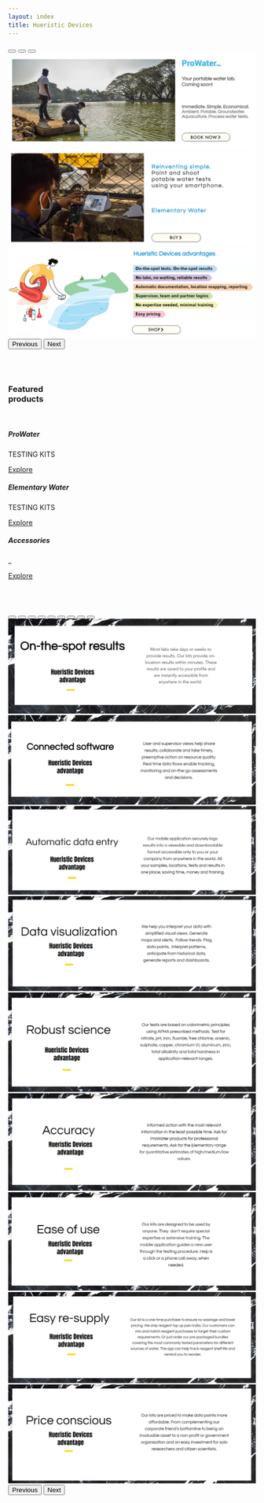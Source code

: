 ```yaml
---
layout: index
title: Hueristic Devices
---
```


<div id="carouselExampleDark" class="carousel carousel-dark slide" data-bs-ride="carousel">
  <div class="carousel-indicators">
    <button type="button" data-bs-target="#carouselExampleDark" data-bs-slide-to="0" class="active" aria-current="true" aria-label="Slide 1"></button>
    <button type="button" data-bs-target="#carouselExampleDark" data-bs-slide-to="1" aria-label="Slide 2"></button>
    <button type="button" data-bs-target="#carouselExampleDark" data-bs-slide-to="2" aria-label="Slide 3"></button>
  </div>
  <div class="carousel-inner">
    <div class="carousel-item active" data-bs-interval="10000">
          <img src="/images/assets/home_slider_1.png" class="d-block w-100" alt="ProWater portable water quality tests for on-site, rapid, economical testing. Test for potable water, groundwater, ambient water, aquaculture, swimming pool, aquarium, irrigation water, process water.">
      <div class="carousel-caption d-none d-md-block">
      </div>
    </div>
    <div class="carousel-item" data-bs-interval="2000">
          <img src="/images/assets/home_slider_2.png" class="d-block w-100" alt="Smartphone-enabled Elementary water tests. As simple as point and shoot with your phone camera.">
      <div class="carousel-caption d-none d-md-block">
      </div>
    </div>
    <div class="carousel-item">
          <img src="/images/assets/home_slider_3.png" class="d-block w-100" alt="On-the-spot tests for on-the-spot decisions. No labs, no waiting, reliable results. Automatic documentation, location mapping, reporting. Supervisor, team and partner logins. No expertise needed, minimal training. Reasonably priced.">
      <div class="carousel-caption d-none d-md-block">
      </div>
    </div>
  </div>
  <button class="carousel-control-prev" type="button" data-bs-target="#carouselExampleDark" data-bs-slide="prev">
    <span class="carousel-control-prev-icon" aria-hidden="true"></span>
    <span class="visually-hidden">Previous</span>
  </button>
  <button class="carousel-control-next" type="button" data-bs-target="#carouselExampleDark" data-bs-slide="next">
    <span class="carousel-control-next-icon" aria-hidden="true"></span>
    <span class="visually-hidden">Next</span>
  </button>
</div>

<br><br>

### Featured <br>    products  

<br>

<div class="row">
  <div class="col-md-4">
    <div class="card text-center card1">
      <div class="card-body">
        <h5 class="card-title"><strong>ProWater</strong></h5>
        <p class="card-text">TESTING KITS</p>
        <a class="btn btn-primary" href="https://shop.hueristicdevices.com/prowater-testing-products">Explore</a>
      </div>
    </div>
  </div>
  <div class="col-md-4">
    <div class="card text-center card2">
      <div class="card-body">
        <h5 class="card-title"><strong>Elementary Water</strong></h5>
        <p class="card-text">TESTING KITS</p>
        <a class="btn btn-primary" href="https://shop.hueristicdevices.com/copy-of-prosoil">Explore</a>
      </div>
    </div>
  </div>
  <div class="col-md-4">
    <div class="card text-center card3">
      <div class="card-body">
        <h5 class="card-title"><strong>Accessories</strong></h5>
        <p class="card-text">_</p>
        <a class="btn btn-primary" href="https://shop.hueristicdevices.com/copy-of-elementary">Explore</a>
      </div>
    </div>
  </div>
</div>

<br><br>


<div id="carouselDark" class="carousel carousel-dark slide" data-bs-ride="carousel">
  <div class="carousel-indicators">
    <button type="button" data-bs-target="#carouselDark" data-bs-slide-to="0" class="active" aria-current="true" aria-label="Slide 1"></button>
    <button type="button" data-bs-target="#carouselDark" data-bs-slide-to="1" aria-label="Slide 2"></button>
    <button type="button" data-bs-target="#carouselDark" data-bs-slide-to="2" aria-label="Slide 3"></button>
    <button type="button" data-bs-target="#carouselDark" data-bs-slide-to="3" aria-label="Slide 4"></button>
    <button type="button" data-bs-target="#carouselDark" data-bs-slide-to="4" aria-label="Slide 5"></button>
    <button type="button" data-bs-target="#carouselDark" data-bs-slide-to="5" aria-label="Slide 6"></button>
    <button type="button" data-bs-target="#carouselDark" data-bs-slide-to="6" aria-label="Slide 7"></button>
    <button type="button" data-bs-target="#carouselDark" data-bs-slide-to="7" aria-label="Slide 8"></button>
    <button type="button" data-bs-target="#carouselDark" data-bs-slide-to="8" aria-label="Slide 9"></button>
  </div>
  <div class="carousel-inner">
    <div class="carousel-item active">
      <img src="/images/assets/index_slider_1.png" class="d-block w-100" alt="On-location results in minutes. Digital testing means results are saved to your profile and are instantly accessible from anywhere in the world.">
    </div>
    <div class="carousel-item">
      <img src="/images/assets/index_slider_2.png" class="d-block w-100" alt="User and supervisor views for pre-emptive action on water quality. Real time data flows enable tracking, monitoring and on-the-go assessments and decisions.">
    </div>
    <div class="carousel-item">
      <img src="/images/assets/index_slider_3.png" class="d-block w-100" alt="Automatic documentation of test results. The mobile application securely logs results into a viewable and downloadable format accessible only to you or your company from anywhere.">
    </div>
     <div class="carousel-item">
      <img src="/images/assets/index_slider_4.png" class="d-block w-100" alt="Interpret your data with simplified visual views. Generate maps and alerts. Flag data points, recognize patterns, anticipate from historical data, generate reports and dashboards.">
    </div>
     <div class="carousel-item">
      <img src="/images/assets/index_slider_5.png" class="d-block w-100" alt="Hueristic Devices tests are based on colorimetric principles using APHA prescribed methods in ranges relevant to the source water.">
    </div>
     <div class="carousel-item">
      <img src="/images/assets/index_slider_6.png" class="d-block w-100" alt="How accurate do you need your tests to be? Explore the Pro range for high accuracy tests. Ask for the Elementary range for qualitative or semi-quantitative estimates of water quality.">
    </div>
     <div class="carousel-item">
      <img src="/images/assets/index_slider_7.png" class="d-block w-100" alt="Hueristic Devices testing kits are designed to be used by anyone. They  don't require special expertise or extensive training. The mobile application guides a new user through the testing procedure. Help is a click or a phone call away.">
    </div>
     <div class="carousel-item">
      <img src="/images/assets/index_slider_8.png" class="d-block w-100" alt="The Hueristic Devices Pro range has a reusable basic kit component and a resupply component. We ship reagent top up pan-India. You can order pre-packaged bundles, write for custom packages, and mix and match from a range of parameters, accessories and resupply packages.">
    </div>
     <div class="carousel-item">
      <img src="/images/assets/index_slider_9.png" class="d-block w-100" alt="Our kits are priced to make data points more affordable. From complementing our corporate friend's bottomline to being an invaluable asset to a non-profit or government organisation and an easy investment for solo researchers and citizen scientists.">
    </div>
  </div>
  <!-- </div> -->
  <button class="carousel-control-prev" type="button" data-bs-target="#carouselDark" data-bs-slide="prev">
    <span class="carousel-control-prev-icon" aria-hidden="true"></span>
    <span class="visually-hidden">Previous</span>
  </button>
  <button class="carousel-control-next" type="button" data-bs-target="#carouselDark" data-bs-slide="next">
    <span class="carousel-control-next-icon" aria-hidden="true"></span>
    <span class="visually-hidden">Next</span>
  </button>
</div>




